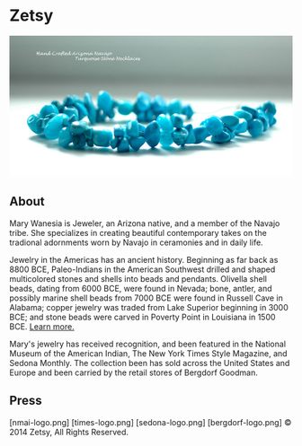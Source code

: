<!-- Level 1 header -->
<h1>
Zetsy
</h1>

<!-- featured image -->
<img src="necklace.jpg">

<!-- level 2 header -->
<h2>
About
</h2>

<!-- paragraph -->
<p>
Mary Wanesia is Jeweler, an Arizona native, and a member of the Navajo tribe. She specializes in creating beautiful contemporary takes on the tradional adornments worn by Navajo in ceramonies and in daily life.</p>

<!-- paragraph -->
<p>
Jewelry in the Americas has an ancient history. Beginning as far back as 8800 BCE, Paleo-Indians in the American Southwest drilled and shaped multicolored stones and shells into beads and pendants. Olivella shell beads, dating from 6000 BCE, were found in Nevada; bone, antler, and possibly marine shell beads from 7000 BCE were found in Russell Cave in Alabama; copper jewelry was traded from Lake Superior beginning in 3000 BCE; and stone beads were carved in Poverty Point in Louisiana in 1500 BCE. <a href ="http://en.wikipedia.org/wiki/Native_American_jewelry">Learn more.</a></p>
<!-- Note: "Learn more" links to: http://en.wikipedia.org/wiki/Native_American_jewelry -->

<!-- paragraph -->
<p>
Mary's jewelry has received recognition, and been featured in the National Museum of the American Indian, The New York Times Style Magazine, and Sedona Monthly. The collection been has sold across the United States and Europe and been carried by the retail stores of Bergdorf Goodman.</p>

<!-- level 2 header -->
<h2>
Press
</h2>
<!-- press images -->
[nmai-logo.png]<!-- links to: http://nmai.si.edu -->
[times-logo.png]<!-- links to: http://www.nytimes.com/pages/t-magazine/ -->
[sedona-logo.png]<!-- links to: http://www.sedonamonthly.com -->
[bergdorf-logo.png]<!-- links to: http://www.bergdorfgoodman.com/ -->

<!-- paragraph -->&copy; 2014 Zetsy, All Rights Reserved.
